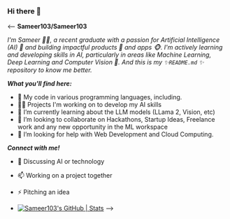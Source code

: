 ### Hi there 👋

<--
**Sameer103/Sameer103** 

*I'm Sameer 🙋‍♂️, a recent graduate with a passion for Artificial Intelligence (AI) 🤖 and building impactful products 🎁 and apps 🐵. I'm actively learning and developing skills in AI, particularly in areas like Machine Learning, Deep Learning and Computer Vision 🤳.
And this is my ✨`README.md` ✨ repository to know me better.*


***What you'll find here:***

- 🐍 My code in various programming languages, including.
- 👨‍💻 Projects I'm working on to develop my AI skills
- 🌱 I’m currently learning about the LLM models (LLama 2, Vision, etc)
- 👯 I’m looking to collaborate on Hackathons, Startup Ideas, Freelance work and any new opportunity in the ML workspace
- 🤔 I’m looking for help with Web Development and Cloud Computing.

***Connect with me!***
- 💬 Discussing AI or technology
- 📫 Working on a project together
- ⚡ Pitching an idea

- [![Sameer103's GitHub | Stats](https://stats.quine.sh/Sameer103/github?theme=dark)](https://quine.sh?utm_source=widgets&utm_campaign=Sameer103)
-->
